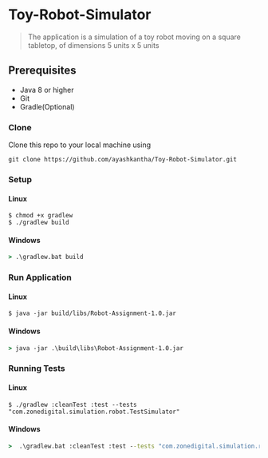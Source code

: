 # Toy-Robot-Simulator

> The application is a simulation of a toy robot moving on a square tabletop, of
  dimensions 5 units x 5 units

## Prerequisites

- Java 8 or higher
- Git
- Gradle(Optional)

### Clone

Clone this repo to your local machine using
```shell
git clone https://github.com/ayashkantha/Toy-Robot-Simulator.git
```

### Setup

#### Linux
```shell
$ chmod +x gradlew
$ ./gradlew build
```

#### Windows
```cmd
> .\gradlew.bat build
```

### Run Application

#### Linux
```shell
$ java -jar build/libs/Robot-Assignment-1.0.jar
```

#### Windows
```cmd
> java -jar .\build\libs\Robot-Assignment-1.0.jar
```

### Running Tests

#### Linux
```shell
$ ./gradlew :cleanTest :test --tests "com.zonedigital.simulation.robot.TestSimulator"
```

#### Windows
```cmd
>  .\gradlew.bat :cleanTest :test --tests "com.zonedigital.simulation.robot.TestSimulator"
```

